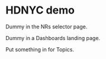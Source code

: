 # HDNYC demo

Dummy in the NRs selector page. 

Dummy in a Dashboards landing page. 

Put something in for Topics. 

